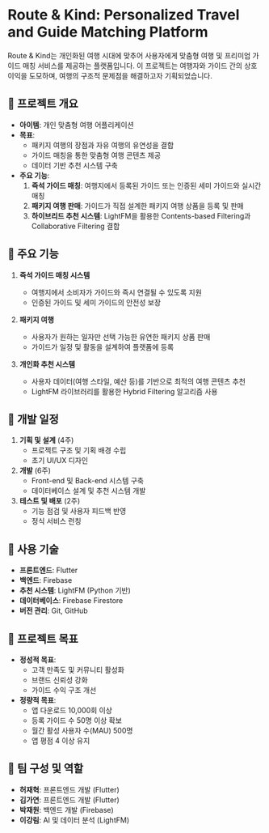# Route & Kind: Personalized Travel and Guide Matching Platform

Route & Kind는 개인화된 여행 시대에 맞추어 사용자에게 맞춤형 여행 및 프리미엄 가이드 매칭 서비스를 제공하는 플랫폼입니다. 이 프로젝트는 여행자와 가이드 간의 상호 이익을 도모하며, 여행의 구조적 문제점을 해결하고자 기획되었습니다.

## 📖 프로젝트 개요
- **아이템**: 개인 맞춤형 여행 어플리케이션
- **목표**:
  - 패키지 여행의 장점과 자유 여행의 유연성을 결합
  - 가이드 매칭을 통한 맞춤형 여행 콘텐츠 제공
  - 데이터 기반 추천 시스템 구축
- **주요 기능**:
  1. **즉석 가이드 매칭**: 여행지에서 등록된 가이드 또는 인증된 세미 가이드와 실시간 매칭
  2. **패키지 여행 판매**: 가이드가 직접 설계한 패키지 여행 상품을 등록 및 판매
  3. **하이브리드 추천 시스템**: LightFM을 활용한 Contents-based Filtering과 Collaborative Filtering 결합

## 🚀 주요 기능
1. **즉석 가이드 매칭 시스템**
   - 여행지에서 소비자가 가이드와 즉시 연결될 수 있도록 지원
   - 인증된 가이드 및 세미 가이드의 안전성 보장

2. **패키지 여행**
   - 사용자가 원하는 일자만 선택 가능한 유연한 패키지 상품 판매
   - 가이드가 일정 및 활동을 설계하여 플랫폼에 등록

3. **개인화 추천 시스템**
   - 사용자 데이터(여행 스타일, 예산 등)를 기반으로 최적의 여행 콘텐츠 추천
   - LightFM 라이브러리를 활용한 Hybrid Filtering 알고리즘 사용

## 📅 개발 일정
1. **기획 및 설계** (4주)
   - 프로젝트 구조 및 기획 배경 수립
   - 초기 UI/UX 디자인
2. **개발** (6주)
   - Front-end 및 Back-end 시스템 구축
   - 데이터베이스 설계 및 추천 시스템 개발
3. **테스트 및 배포** (2주)
   - 기능 점검 및 사용자 피드백 반영
   - 정식 서비스 런칭

## 🔧 사용 기술
- **프론트엔드**: Flutter
- **백엔드**: Firebase
- **추천 시스템**: LightFM (Python 기반)
- **데이터베이스**: Firebase Firestore
- **버전 관리**: Git, GitHub

## 🎯 프로젝트 목표
- **정성적 목표**:
  - 고객 만족도 및 커뮤니티 활성화
  - 브랜드 신뢰성 강화
  - 가이드 수익 구조 개선
- **정량적 목표**:
  - 앱 다운로드 10,000회 이상
  - 등록 가이드 수 50명 이상 확보
  - 월간 활성 사용자 수(MAU) 500명
  - 앱 평점 4 이상 유지

## 🙌 팀 구성 및 역할
- **허재혁**: 프론트엔드 개발 (Flutter)
- **김가연**: 프론트엔드 개발 (Flutter)
- **박재원**: 백엔드 개발 (Firebase)
- **이강림**: AI 및 데이터 분석 (LightFM)
